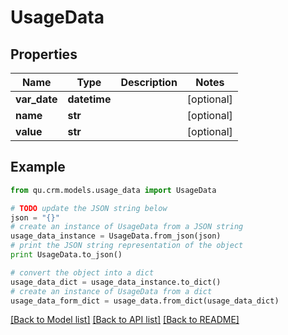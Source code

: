 # UsageData


## Properties
Name | Type | Description | Notes
------------ | ------------- | ------------- | -------------
**var_date** | **datetime** |  | [optional] 
**name** | **str** |  | [optional] 
**value** | **str** |  | [optional] 

## Example

```python
from qu.crm.models.usage_data import UsageData

# TODO update the JSON string below
json = "{}"
# create an instance of UsageData from a JSON string
usage_data_instance = UsageData.from_json(json)
# print the JSON string representation of the object
print UsageData.to_json()

# convert the object into a dict
usage_data_dict = usage_data_instance.to_dict()
# create an instance of UsageData from a dict
usage_data_form_dict = usage_data.from_dict(usage_data_dict)
```
[[Back to Model list]](../README.md#documentation-for-models) [[Back to API list]](../README.md#documentation-for-api-endpoints) [[Back to README]](../README.md)


